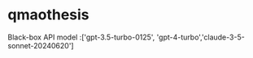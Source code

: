 # qmaothesis


Black-box API model :['gpt-3.5-turbo-0125', 'gpt-4-turbo','claude-3-5-sonnet-20240620']
